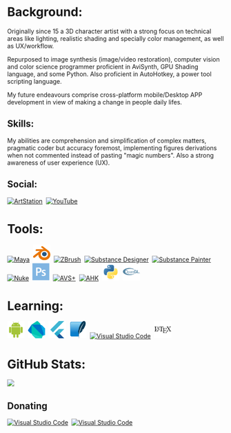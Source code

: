 # Background:
Originally since 15 a 3D character artist with a strong focus on technical areas like lighting, realistic shading and specially color management, as well as UX/workflow.

Repurposed to image synthesis (image/video restoration), computer vision and color science programmer proficient in AviSynth, GPU Shading language, and some Python. Also proficient in AutoHotkey, a power tool scripting language.

My future endeavours comprise cross-platform mobile/Desktop APP development in view of making a change in people daily lifes.

## Skills:
My abilities are comprehension and simplification of complex matters, pragmatic coder but accuracy foremost, implementing figures derivations when not  commented instead of pasting "magic numbers". Also a strong awareness of user experience (UX).

## Social:
<p>
<a href="http://www.artstation.com/dogway" target="_blank" rel="noreferrer"><img src="https://www.artstation.com/assets/logo-da586a7166dda92ede057f15b12c0e8c.svg" title="ArtStation" alt="ArtStation" width="110" height="20"/></a>&nbsp;
<a href="https://youtube.com/@suupaauozaden3463" target="_blank" rel="noreferrer"><img src="https://img.shields.io/badge/YouTube-%23FF0000.svg?logo=YouTube&logoColor=white" title="YouTube" alt="YouTube" width="75" height="20"/></a>&nbsp;
</p>

# Tools:
<p>
<a href="https://www.autodesk.com/products/maya/overview" target="_blank" rel="noreferrer"><img src="https://damassets.autodesk.net/content/dam/autodesk/www/product-imagery/badge-75x75/simplified-badges/maya-2023-simplified-badge-75x75.png" title="Maya" alt="Maya" width="40" height="40"/></a>&nbsp;
<a href="https://www.blender.org" target="_blank" rel="noreferrer"><img src="https://github.com/devicons/devicon/blob/master/icons/blender/blender-original.svg" title="Blender" alt="Blender" width="40" height="40"/></a>&nbsp;
<a href="https://www.maxon.net/en/zbrush" target="_blank" rel="noreferrer"><img src="https://logoeps.com/wp-content/uploads/2012/11/zbrush-vector-logo.png" title="ZBrush" alt="ZBrush" width="40" height="40"/></a>&nbsp;
<a href="https://www.adobe.com/products/substance3d-designer.html" target="_blank" rel="noreferrer"><img src="https://www.adobe.com/content/dam/cc/icons/ds_appicon_256.svg" title="Substance" alt="Substance Designer" width="40" height="40"/></a>&nbsp;
<a href="https://www.adobe.com/products/substance3d-painter.html" target="_blank" rel="noreferrer"><img src="https://www.adobe.com/content/dam/cc/icons/pt_appicon_256.svg" title="Substance" alt="Substance Painter" width="40" height="40"/></a>&nbsp;
<a href="https://www.foundry.com/products/nuke-family/nuke" target="_blank" rel="noreferrer"><img src="https://www.metvid.com/upload/36054216-TheFoundryLogo.png" title="Nuke" alt="Nuke" width="40" height="40"/></a>&nbsp;
<a href="https://www.adobe.com/uk/products/photoshop.html" target="_blank" rel="noreferrer"><img src="https://github.com/devicons/devicon/blob/master/icons/photoshop/photoshop-plain.svg" title="Photoshop" alt="Photoshop" width="40" height="40"/></a>&nbsp;
<a href="https://avs-plus.net" target="_blank" rel="noreferrer"><img src="https://avisynthplus.readthedocs.io/en/3.6/_static/DocIcon-Large.svg" title="AVS+" alt="AVS+" width="40" height="40"/></a>&nbsp;
<a href="https://www.autohotkey.com" target="_blank" rel="noreferrer"><img src="https://upload.wikimedia.org/wikipedia/commons/5/5e/Modern_AutoHotkey_Logo_(no_text).svg" title="AHK" alt="AHK" width="40" height="40"/></a>&nbsp;
<a href="https://www.python.org" target="_blank" rel="noreferrer"><img src="https://github.com/devicons/devicon/blob/master/icons/python/python-original.svg" title="Python" alt="Python" width="40" height="40"/></a>&nbsp;
<a href="https://www.opengl.org" target="_blank" rel="noreferrer"><img src="https://github.com/devicons/devicon/blob/master/icons/opengl/opengl-plain.svg" title="OpenGL" alt="OpenGL" width="40" height="40"/></a>&nbsp;
</p>

# Learning:
<p>
<a href="https://www.android.com" target="_blank" rel="noreferrer"><img src="https://github.com/devicons/devicon/blob/master/icons/android/android-plain.svg" title="Android" alt="Android" width="40" height="40"/></a>&nbsp;
<a href="https://dart.dev" target="_blank" rel="noreferrer"><img src="https://github.com/devicons/devicon/blob/master/icons/dart/dart-original.svg" title="Dart" alt="Dart" width="40" height="40"/></a>&nbsp;
<a href="https://flutter.dev" target="_blank" rel="noreferrer"><img src="https://github.com/devicons/devicon/blob/master/icons/flutter/flutter-original.svg" title="Flutter" alt="Flutter" width="40" height="40"/></a>&nbsp;
<a href="https://www.sqlite.org/index.html" target="_blank" rel="noreferrer"><img src="https://github.com/devicons/devicon/blob/master/icons/sqlite/sqlite-original.svg" title="SQLite" alt="SQLite" width="40" height="40"/></a>&nbsp;
<a href="https://code.visualstudio.com/" target="_blank" rel="noreferrer"><img src="https://user-images.githubusercontent.com/25181517/192108891-d86b6220-e232-423a-bf5f-90903e6887c3.png" width="36" height="36" alt="Visual Studio Code" title="Visual Studio Code"/></a>&nbsp;
<a href="https://www.latex-project.org" target="_blank" rel="noreferrer"><img src="https://github.com/devicons/devicon/blob/master/icons/latex/latex-original.svg" title="LaTEX" alt="LaTEX" width="40" height="40"/></a>&nbsp;
</p>

# GitHub Stats:
![](https://github-readme-stats.vercel.app/api?username=Dogway&theme=vue-dark&hide_border=false&include_all_commits=true&count_private=false) 

  ## Donating
<p>
  <a href="https://paypal.me/UozaStudio" target="_blank" rel="noreferrer"><img src="https://upload.wikimedia.org/wikipedia/commons/3/31/PayPal_Logo2014.svg" width="36" height="36" alt="Visual Studio Code" title="Visual Studio Code"/></a>&nbsp;
<a href="https://ko-fi.com/dogway" target="_blank" rel="noreferrer"><img src="https://github.githubassets.com/images/modules/site/icons/funding_platforms/ko_fi.svg" width="36" height="36" alt="Visual Studio Code" title="Visual Studio Code"/></a>&nbsp;
</p>
